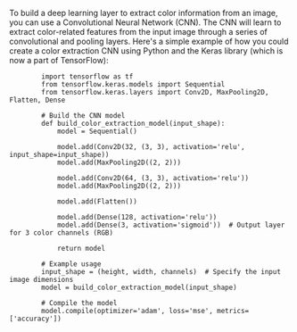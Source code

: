 To build a deep learning layer to extract color information from an image, you can use a Convolutional Neural Network (CNN). The CNN will learn to extract color-related features from the input image through a series of convolutional and pooling layers. Here's a simple example of how you could create a color extraction CNN using Python and the Keras library (which is now a part of TensorFlow):


            import tensorflow as tf
            from tensorflow.keras.models import Sequential
            from tensorflow.keras.layers import Conv2D, MaxPooling2D, Flatten, Dense

            # Build the CNN model
            def build_color_extraction_model(input_shape):
                model = Sequential()

                model.add(Conv2D(32, (3, 3), activation='relu', input_shape=input_shape))
                model.add(MaxPooling2D((2, 2)))

                model.add(Conv2D(64, (3, 3), activation='relu'))
                model.add(MaxPooling2D((2, 2)))

                model.add(Flatten())

                model.add(Dense(128, activation='relu'))
                model.add(Dense(3, activation='sigmoid'))  # Output layer for 3 color channels (RGB)

                return model

            # Example usage
            input_shape = (height, width, channels)  # Specify the input image dimensions
            model = build_color_extraction_model(input_shape)

            # Compile the model
            model.compile(optimizer='adam', loss='mse', metrics=['accuracy'])